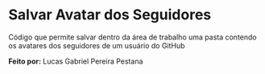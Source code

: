 # Salvar Avatar dos Seguidores
 Código que permite salvar dentro da área de trabalho uma pasta contendo os avatares dos seguidores de um usuário do GitHub

 __Feito por:__ Lucas Gabriel Pereira Pestana

